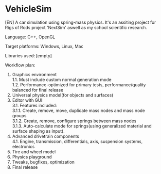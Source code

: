 # VehicleSim
[EN] A car simulation using spring-mass physics. It's an assiting project for Rigs of Rods project 'NextSim' aswell as my school scientific research.

Language:
C++, OpenGL

Target platforms:
Windows, Linux, Mac

Libraries used:
[empty]

Workflow plan:
 1. Graphics environment    
  1.1. Must include custom normal generation mode    
  1.2. Performance-optimized for primary tests, performance/quality balanced for final release    
 2. Universal physics model(for objects and surfaces)    
 3. Editor with GUI    
  3.1. Features included:    
    3.1.1. Create, remove, move, duplicate mass nodes and mass node groups    
    3.1.2. Create, remove, configure springs between mass nodes    
    3.1.3. Auto-calculate mode for springs(using generalized material and surface shaping as input).    
 4. Advanced drivetrain components    
  4.1. Engine, transmission, differentials, axis, suspension systems, electronics    
 5. Tire and wheel model    
 6. Physics playground    
 7. Tweaks, bugfixes, optimization    
 8. Final release

